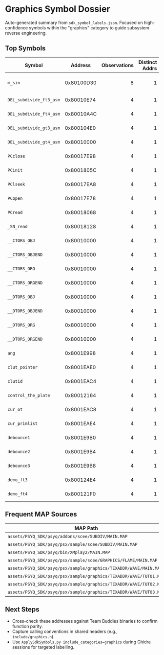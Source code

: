 # Graphics Symbol Dossier

Auto-generated summary from `sdk_symbol_labels.json`. Focused on high-confidence symbols within the "graphics" category to guide subsystem reverse engineering.

## Top Symbols

| Symbol | Address | Observations | Distinct Addrs | Map Samples |
|---|---|---:|---:|---|
| `m_sin` | 0x80100D30 | 8 | 1 | assets/PSYQ_SDK/psyq/psx/sample/graphics/TEXADDR/WAVE/MAIN.MAP<br/>assets/PSYQ_SDK/psyq/psx/sample/graphics/TEXADDR/WAVE/TUTO1.MAP<br/>assets/PSYQ_SDK/psyq/psx/sample/graphics/TEXADDR/WAVE/TUTO2.MAP |
| `DEL_subdivide_ft3_asm` | 0x80010E74 | 4 | 1 | assets/PSYQ_SDK/psyq/addons/scee/SUBDIV/MAIN.MAP<br/>assets/PSYQ_SDK/psyq/psx/sample/scee/SUBDIV/MAIN.MAP |
| `DEL_subdivide_ft4_asm` | 0x80010A4C | 4 | 1 | assets/PSYQ_SDK/psyq/addons/scee/SUBDIV/MAIN.MAP<br/>assets/PSYQ_SDK/psyq/psx/sample/scee/SUBDIV/MAIN.MAP |
| `DEL_subdivide_gt3_asm` | 0x800104E0 | 4 | 1 | assets/PSYQ_SDK/psyq/addons/scee/SUBDIV/MAIN.MAP<br/>assets/PSYQ_SDK/psyq/psx/sample/scee/SUBDIV/MAIN.MAP |
| `DEL_subdivide_gt4_asm` | 0x80010000 | 4 | 1 | assets/PSYQ_SDK/psyq/addons/scee/SUBDIV/MAIN.MAP<br/>assets/PSYQ_SDK/psyq/psx/sample/scee/SUBDIV/MAIN.MAP |
| `PCclose` | 0x80017E98 | 4 | 1 | assets/PSYQ_SDK/psyq/addons/scee/SUBDIV/MAIN.MAP<br/>assets/PSYQ_SDK/psyq/psx/sample/scee/SUBDIV/MAIN.MAP |
| `PCinit` | 0x8001805C | 4 | 1 | assets/PSYQ_SDK/psyq/addons/scee/SUBDIV/MAIN.MAP<br/>assets/PSYQ_SDK/psyq/psx/sample/scee/SUBDIV/MAIN.MAP |
| `PClseek` | 0x80017EA8 | 4 | 1 | assets/PSYQ_SDK/psyq/addons/scee/SUBDIV/MAIN.MAP<br/>assets/PSYQ_SDK/psyq/psx/sample/scee/SUBDIV/MAIN.MAP |
| `PCopen` | 0x80017E78 | 4 | 1 | assets/PSYQ_SDK/psyq/addons/scee/SUBDIV/MAIN.MAP<br/>assets/PSYQ_SDK/psyq/psx/sample/scee/SUBDIV/MAIN.MAP |
| `PCread` | 0x80018068 | 4 | 1 | assets/PSYQ_SDK/psyq/addons/scee/SUBDIV/MAIN.MAP<br/>assets/PSYQ_SDK/psyq/psx/sample/scee/SUBDIV/MAIN.MAP |
| `_SN_read` | 0x80018128 | 4 | 1 | assets/PSYQ_SDK/psyq/addons/scee/SUBDIV/MAIN.MAP<br/>assets/PSYQ_SDK/psyq/psx/sample/scee/SUBDIV/MAIN.MAP |
| `__CTORS_OBJ` | 0x80010000 | 4 | 1 | assets/PSYQ_SDK/psyq/bin/XMplay2/MAIN.MAP<br/>assets/PSYQ_SDK/psyq/psx/sample/scee/GRAPHICS/FLAME/MAIN.MAP |
| `__CTORS_OBJEND` | 0x80010000 | 4 | 1 | assets/PSYQ_SDK/psyq/bin/XMplay2/MAIN.MAP<br/>assets/PSYQ_SDK/psyq/psx/sample/scee/GRAPHICS/FLAME/MAIN.MAP |
| `__CTORS_ORG` | 0x80010000 | 4 | 1 | assets/PSYQ_SDK/psyq/bin/XMplay2/MAIN.MAP<br/>assets/PSYQ_SDK/psyq/psx/sample/scee/GRAPHICS/FLAME/MAIN.MAP |
| `__CTORS_ORGEND` | 0x80010000 | 4 | 1 | assets/PSYQ_SDK/psyq/bin/XMplay2/MAIN.MAP<br/>assets/PSYQ_SDK/psyq/psx/sample/scee/GRAPHICS/FLAME/MAIN.MAP |
| `__DTORS_OBJ` | 0x80010000 | 4 | 1 | assets/PSYQ_SDK/psyq/bin/XMplay2/MAIN.MAP<br/>assets/PSYQ_SDK/psyq/psx/sample/scee/GRAPHICS/FLAME/MAIN.MAP |
| `__DTORS_OBJEND` | 0x80010000 | 4 | 1 | assets/PSYQ_SDK/psyq/bin/XMplay2/MAIN.MAP<br/>assets/PSYQ_SDK/psyq/psx/sample/scee/GRAPHICS/FLAME/MAIN.MAP |
| `__DTORS_ORG` | 0x80010000 | 4 | 1 | assets/PSYQ_SDK/psyq/bin/XMplay2/MAIN.MAP<br/>assets/PSYQ_SDK/psyq/psx/sample/scee/GRAPHICS/FLAME/MAIN.MAP |
| `__DTORS_ORGEND` | 0x80010000 | 4 | 1 | assets/PSYQ_SDK/psyq/bin/XMplay2/MAIN.MAP<br/>assets/PSYQ_SDK/psyq/psx/sample/scee/GRAPHICS/FLAME/MAIN.MAP |
| `ang` | 0x8001E998 | 4 | 1 | assets/PSYQ_SDK/psyq/addons/scee/SUBDIV/MAIN.MAP<br/>assets/PSYQ_SDK/psyq/psx/sample/scee/SUBDIV/MAIN.MAP |
| `clut_pointer` | 0x8001EAE0 | 4 | 1 | assets/PSYQ_SDK/psyq/addons/scee/SUBDIV/MAIN.MAP<br/>assets/PSYQ_SDK/psyq/psx/sample/scee/SUBDIV/MAIN.MAP |
| `clutid` | 0x8001EAC4 | 4 | 1 | assets/PSYQ_SDK/psyq/addons/scee/SUBDIV/MAIN.MAP<br/>assets/PSYQ_SDK/psyq/psx/sample/scee/SUBDIV/MAIN.MAP |
| `control_the_plate` | 0x80012164 | 4 | 1 | assets/PSYQ_SDK/psyq/addons/scee/SUBDIV/MAIN.MAP<br/>assets/PSYQ_SDK/psyq/psx/sample/scee/SUBDIV/MAIN.MAP |
| `cur_ot` | 0x8001EAC8 | 4 | 1 | assets/PSYQ_SDK/psyq/addons/scee/SUBDIV/MAIN.MAP<br/>assets/PSYQ_SDK/psyq/psx/sample/scee/SUBDIV/MAIN.MAP |
| `cur_primlist` | 0x8001EAE4 | 4 | 1 | assets/PSYQ_SDK/psyq/addons/scee/SUBDIV/MAIN.MAP<br/>assets/PSYQ_SDK/psyq/psx/sample/scee/SUBDIV/MAIN.MAP |
| `debounce1` | 0x8001E9B0 | 4 | 1 | assets/PSYQ_SDK/psyq/addons/scee/SUBDIV/MAIN.MAP<br/>assets/PSYQ_SDK/psyq/psx/sample/scee/SUBDIV/MAIN.MAP |
| `debounce2` | 0x8001E9B4 | 4 | 1 | assets/PSYQ_SDK/psyq/addons/scee/SUBDIV/MAIN.MAP<br/>assets/PSYQ_SDK/psyq/psx/sample/scee/SUBDIV/MAIN.MAP |
| `debounce3` | 0x8001E9B8 | 4 | 1 | assets/PSYQ_SDK/psyq/addons/scee/SUBDIV/MAIN.MAP<br/>assets/PSYQ_SDK/psyq/psx/sample/scee/SUBDIV/MAIN.MAP |
| `demo_ft3` | 0x800124E4 | 4 | 1 | assets/PSYQ_SDK/psyq/addons/scee/SUBDIV/MAIN.MAP<br/>assets/PSYQ_SDK/psyq/psx/sample/scee/SUBDIV/MAIN.MAP |
| `demo_ft4` | 0x800121F0 | 4 | 1 | assets/PSYQ_SDK/psyq/addons/scee/SUBDIV/MAIN.MAP<br/>assets/PSYQ_SDK/psyq/psx/sample/scee/SUBDIV/MAIN.MAP |

## Frequent MAP Sources

| MAP Path | Count |
|---|---:|
| `assets/PSYQ_SDK/psyq/addons/scee/SUBDIV/MAIN.MAP` | 21 |
| `assets/PSYQ_SDK/psyq/psx/sample/scee/SUBDIV/MAIN.MAP` | 21 |
| `assets/PSYQ_SDK/psyq/bin/XMplay2/MAIN.MAP` | 8 |
| `assets/PSYQ_SDK/psyq/psx/sample/scee/GRAPHICS/FLAME/MAIN.MAP` | 8 |
| `assets/PSYQ_SDK/psyq/psx/sample/graphics/TEXADDR/WAVE/MAIN.MAP` | 1 |
| `assets/PSYQ_SDK/psyq/psx/sample/graphics/TEXADDR/WAVE/TUTO1.MAP` | 1 |
| `assets/PSYQ_SDK/psyq/psx/sample/graphics/TEXADDR/WAVE/TUTO2.MAP` | 1 |
| `assets/PSYQ_SDK/psyq/psx/sample/graphics/TEXADDR/WAVE/TUTO3.MAP` | 1 |

## Next Steps

- Cross-check these addresses against Team Buddies binaries to confirm function parity.
- Capture calling conventions in shared headers (e.g., `include/graphics.h`).
- Use `ApplySdkSymbols.py include_categories=graphics` during Ghidra sessions for targeted labelling.
